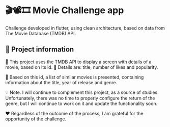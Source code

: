 # 🎬📽🎞 Movie Challenge app 

Challenge developed in flutter, using clean architecture, based on data from The Movie Database (TMDB) API.


## 📱 Project information

📍 This project uses the TMDB API to display a screen with details of a movie, based on its id.
📍 Details are: title, number of likes and popularity.

📍 Based on this id, a list of similar movies is presented, containing information about the title, year of release and genre.

💡 Note. I will continue to complement this project, as a source of studies. Unfortunately, there was no time to properly configure the return of the genre, but I will continue to work on it and update the functionality soon.

♥ Regardless of the outcome of the process, I am grateful for the opportunity of the challenge.

